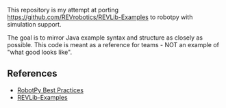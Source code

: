 This repository is my attempt at porting https://github.com/REVrobotics/REVLib-Examples to robotpy with simulation support.

The goal is to mirror Java example syntax and structure as closely as possible. This code is meant as a reference for teams - NOT an example of "what good looks like".

## References
* [RobotPy Best Practices](https://robotpy.readthedocs.io/en/stable/guidelines.html)
* [REVLib-Examples](https://github.com/REVrobotics/REVLib-Examples)
